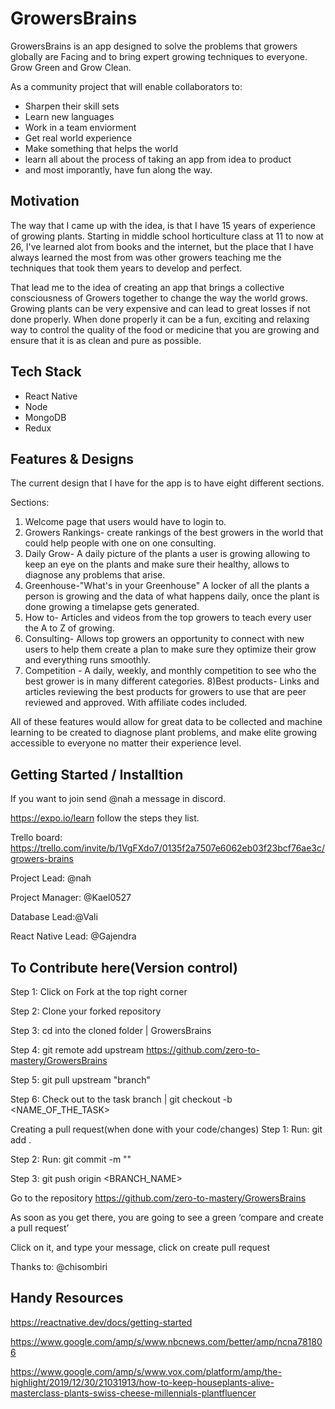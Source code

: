 # GrowersBrains
GrowersBrains is an app designed to solve the problems that growers globally are Facing and to bring expert growing techniques to everyone. Grow Green and Grow Clean.

As a community project that will enable collaborators to:
- Sharpen their skill sets
- Learn new languages
- Work in a team enviorment
- Get real world experience
- Make something that helps the world
- learn all about the process of taking an app from idea to product
- and most imporantly, have fun along the way.


## Motivation
The way that I came up with the idea, is that I have 15 years of experience of growing plants. Starting in middle school horticulture class at 11 to now at 26, I've learned alot from books and the internet, but the place that I have always learned the most from was other growers teaching me the techniques that took them years to develop and perfect.

That lead me to the idea of creating an app that brings a collective consciousness of Growers together to change the way the world grows. Growing plants can be very expensive and can lead to great losses if not done properly. When done properly it can be a fun, exciting and relaxing way to control the quality of the food or medicine that you are growing and ensure that it is as clean and pure as possible.

## Tech Stack
- React Native
- Node
- MongoDB
- Redux

## Features & Designs
The current design that I have for the app is to have eight different sections.

Sections: 
1) Welcome page that users would have to login to. 
2) Growers Rankings- create rankings of the best growers in the world that could help people with one on one consulting. 
3) Daily Grow- A daily picture of the plants a user is growing allowing to keep an eye on the plants and make sure their healthy, allows to diagnose any problems that arise. 
4) Greenhouse-"What's in your Greenhouse" A locker of all the plants a person is growing and the data of what happens daily, once the plant is done growing a timelapse gets generated. 
5) How to- Articles and videos from the top growers to teach every user the A to Z of growing. 
6) Consulting- Allows top growers an opportunity to connect with new users to help them create a plan to make sure they optimize their grow and everything runs smoothly. 
7) Competition - A daily, weekly, and monthly competition to see who the best grower is in many different categories. 8)Best products- Links and articles reviewing the best products for growers to use that are peer reviewed and approved. With affiliate codes included.


All of these features would allow for great data to be collected and machine learning to be created to diagnose plant problems, and make elite growing accessible to everyone no matter their experience level.

## Getting Started / Installtion
If you want to join send @nah a message in discord.

https://expo.io/learn follow the steps they list. 

Trello board: https://trello.com/invite/b/1VgFXdo7/0135f2a7507e6062eb03f23bcf76ae3c/growers-brains

Project Lead: @nah

Project Manager: @Kael0527

Database Lead:@Vali

React Native Lead: @Gajendra

## To Contribute here(Version control)
Step 1: Click on Fork at the top right corner

Step 2: Clone your forked repository

Step 3: cd into the cloned folder | GrowersBrains

Step 4: git remote add upstream https://github.com/zero-to-mastery/GrowersBrains

Step 5: git pull upstream "branch"

Step 6: Check out to the task branch | git checkout -b <NAME_OF_THE_TASK>

Creating a pull request(when done with your code/changes)
Step 1: Run: git add .

Step 2: Run: git commit -m ""

Step 3: git push origin <BRANCH_NAME>

Go to the repository https://github.com/zero-to-mastery/GrowersBrains

As soon as you get there, you are going to see a green ‘compare and create a pull request’

Click on it, and type your message, click on create pull request

Thanks to: @chisombiri

## Handy Resources

https://reactnative.dev/docs/getting-started

https://www.google.com/amp/s/www.nbcnews.com/better/amp/ncna781806

https://www.google.com/amp/s/www.vox.com/platform/amp/the-highlight/2019/12/30/21031913/how-to-keep-houseplants-alive-masterclass-plants-swiss-cheese-millennials-plantfluencer
